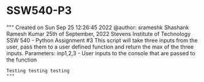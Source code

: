 # SSW540-P3
"""
Created on Sun Sep  25 12:26:45 2022
@author: srameshk
Shashank Ramesh Kumar
25th of September, 2022
Stevens Institute of Technology
SSW 540 - Python Assignment #3
This script will take three inputs from the user, pass them to a user defined function and return the max of the three inputs.
Parameters:
    inp1,2,3 - User inputs to the console that are passed to the function

    Testing testing testing
    """
